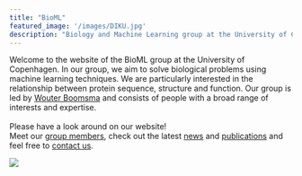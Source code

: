 ```yaml
---
title: "BioML"
featured_image: '/images/DIKU.jpg'
description: "Biology and Machine Learning group at the University of Copenhagen"
---
```


Welcome to the website of the BioML group at the University of Copenhagen. In our group, we aim to solve biological problems using machine learning techniques. We are particularly interested in the relationship between protein sequence, structure and function. Our group is led by [Wouter Boomsma](https://ku-bioml.github.io/people/#wouter) and consists of people with a broad range of interests and expertise. </br> </br>
Please have a look around on our website! </br>
Meet our [group members](https://ku-bioml.github.io/people/), check out the latest [news](https://ku-bioml.github.io/news/) and [publications](https://ku-bioml.github.io/publications) and feel free to [contact us](https://ku-bioml.github.io/contact/).

![](/images/group_photo.jpeg)


